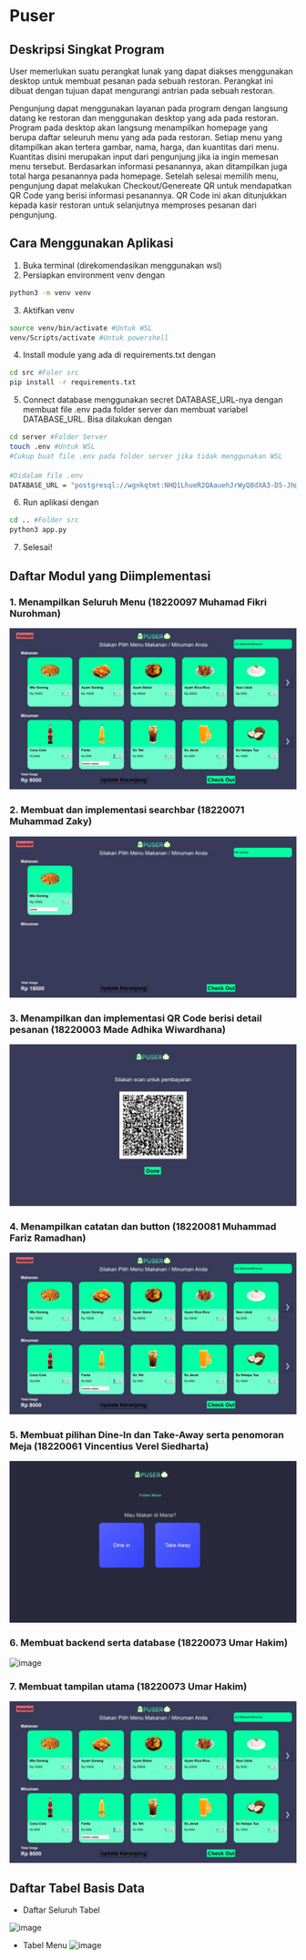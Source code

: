 # Puser


## Deskripsi Singkat Program
User memerlukan suatu perangkat lunak yang dapat diakses menggunakan desktop untuk membuat pesanan pada sebuah restoran. Perangkat ini dibuat dengan tujuan dapat mengurangi antrian pada sebuah restoran.

Pengunjung dapat menggunakan layanan pada program dengan langsung datang ke restoran dan menggunakan desktop yang ada pada restoran. Program pada desktop akan langsung menampilkan homepage yang berupa daftar seleuruh menu yang ada pada restoran. Setiap menu yang ditampilkan akan tertera gambar, nama, harga, dan kuantitas dari menu. Kuantitas disini merupakan input dari pengunjung jika ia ingin memesan menu tersebut. Berdasarkan informasi pesanannya, akan ditampilkan juga total harga pesanannya pada homepage. Setelah selesai memilih menu, pengunjung dapat melakukan Checkout/Genereate QR untuk mendapatkan QR Code yang berisi informasi pesanannya. QR Code ini akan ditunjukkan kepada kasir restoran untuk selanjutnya memproses pesanan dari pengunjung.


## Cara Menggunakan Aplikasi

1. Buka terminal (direkomendasikan menggunakan wsl)
3. Persiapkan environment venv dengan
```sh
python3 -m venv venv
```
3. Aktifkan venv
```sh
source venv/bin/activate #Untuk WSL
venv/Scripts/activate #Untuk powershell
```
4. Install module yang ada di requirements.txt dengan
```sh
cd src #Foler src
pip install -r requirements.txt
```
5. Connect database menggunakan secret DATABASE_URL-nya dengan membuat file .env pada folder server dan membuat variabel DATABASE_URL. Bisa dilakukan dengan
```sh
cd server #Folder Server
touch .env #Untuk WSL
#Cukup buat file .env pada folder server jika tidak menggunakan WSL

#Didalam file .env
DATABASE_URL = "postgresql://wgnkqtmt:NHQ1LhueR2QAauehJrWyQ8dXA3-D5-Jh@tiny.db.elephantsql.com/wgnkqtmt"
```
6. Run aplikasi dengan
```sh
cd .. #Folder src
python3 app.py
```
7. Selesai!


## Daftar Modul yang Diimplementasi
### 1. Menampilkan Seluruh Menu (18220097 Muhamad Fikri Nurohman)
![image](./doc/tampilan_utama.jpg?raw=true "Title")
### 2. Membuat dan implementasi searchbar (18220071 Muhammad Zaky)
![image](./doc/search_n_catatan.jpg?raw=true "Title")
### 3. Menampilkan dan implementasi QR Code berisi detail pesanan (18220003 Made Adhika Wiwardhana)
![image](./doc/qr_code.jpg?raw=true "Title")
### 4. Menampilkan catatan dan button (18220081 Muhammad Fariz Ramadhan)
![image](./doc/tampilan_utama.jpg?raw=true "Title")
### 5. Membuat pilihan Dine-In dan Take-Away serta penomoran Meja (18220061 Vincentius Verel Siedharta)
![image](./doc/dine_in_take_away.jpg?raw=true "Title")
### 6. Membuat backend serta database (18220073 Umar Hakim)
![image](https://user-images.githubusercontent.com/93817324/203573890-f45e205b-69e3-4ce5-bfb5-afee42fffd9c.png)
### 7. Membuat tampilan utama (18220073 Umar Hakim)
![image](./doc/tampilan_utama.jpg?raw=true "Title")

  
## Daftar Tabel Basis Data
- Daftar Seluruh Tabel <br />
   
![image](https://user-images.githubusercontent.com/93817324/203573890-f45e205b-69e3-4ce5-bfb5-afee42fffd9c.png)

- Tabel Menu
  ![image](https://user-images.githubusercontent.com/93817324/203574043-8ff3c316-34f9-4300-8be1-39cb32066873.png)
